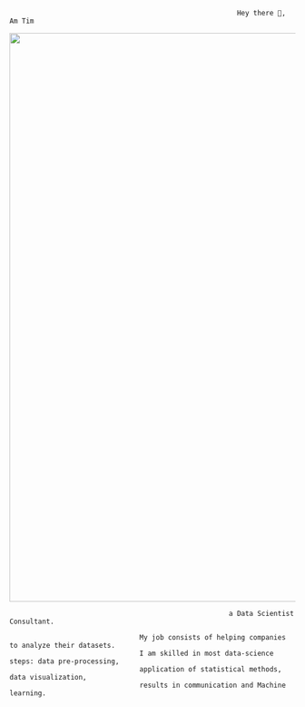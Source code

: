 
                                                            Hey there 👋, Am Tim

<div id="header" align="center">
  <img src="https://media.giphy.com/media/M9gbBd9nbDrOTu1Mqx/giphy.gif" width="1000"/>
</div>

                                                          a Data Scientist Consultant.

                                    My job consists of helping companies to analyze their datasets. 
                                    I am skilled in most data-science steps: data pre-processing,    
                                    application of statistical methods, data visualization, 
                                    results in communication and Machine learning.
                                    
                                    
